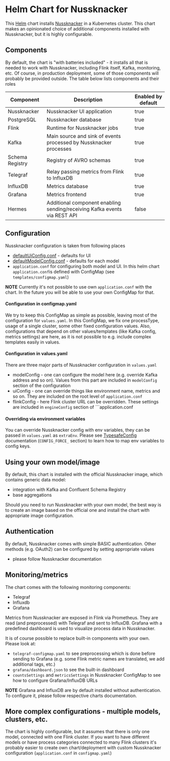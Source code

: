Helm Chart for Nussknacker
==========================

This [Helm](https://github.com/kubernetes/helm) chart installs [Nussknacker](https://nussknacker.io/) 
in a Kubernetes cluster.
This chart makes an opinionated choice of additional components installed with Nussknacker, but it is highly configurable.

Components
----------
By default, the chart is "with batteries included" - it installs all that is needed to work with Nussknacker, including
Flink itself, Kafka, monitoring, etc. Of course, in production deployment, some of those components will probably
be provided outside. The table below lists components and their roles


| Component   | Description       | Enabled by default     |
| ------------| ----------------- | ------------------------------- |
| Nussknacker | Nussknacker UI application                                                  | true    |
| PostgreSQL  | Nussknacker database                                                        | true    |
| Flink       | Runtime for Nussknacker jobs                                                | true    |
| Kafka       | Main source and sink of events processed by Nussknacker processes           | true    |
| Schema Registry | Registry of AVRO schemas                                                | true    |
| Telegraf    | Relay passing metrics from Flink to InfluxDB                                | true    |
| InfluxDB    | Metrics database                                                            | true    |
| Grafana     | Metrics frontend                                                            | true    |
| Hermes      | Additional component enabling sending/receiving Kafka events via REST API   | false   |

Configuration
-------------

Nussknacker configuration is taken from following places
- [defaultUiConfig.conf](https://github.com/TouK/nussknacker/blob/staging/ui/server/src/main/resources/defaultUiConfig.conf) - defaults for UI
- [defaultModelConfig.conf](https://github.com/TouK/nussknacker/blob/staging/engine/flink/generic/src/main/resources/defaultModelConfig.conf) - defaults for each model
- ```application.conf``` for configuring both model and UI.
In this helm chart ```application.conf```is defined with ConfigMap (see ```templates/configmap.yaml```) 

**NOTE** Currently it's not possible to use own ```application.conf``` with the chart. In the 
future you will be able to use your own ConfigMap for that. 

#### Configuration in configmap.yaml
We try to keep this ConfigMap as simple as possible, leaving most of the configuration for ```values.yaml```.
In this ConfigMap, we fix one processType, usage of a single cluster, some other fixed configuration values.
Also, configurations that depend on other values/templates (like Kafka config, metrics settings) are
here, as it is not possible to e.g. include complex templates easily in values.

#### Configuration in values.yaml
There are three major parts of Nussknacker configuration in ```values.yaml```
- modelConfig - one can configure the model here (e.g. override Kafka address and so on). Values from this part are included in ```modelConfig``` section of the configuration 
- uiConfig - one can override things like environment name, metrics and so on. They are included on the root level of ```application.conf```
- flinkConfig - here Flink cluster URL can be overridden. These settings are included in ```engineConfig``` section of ```application.conf 


#### Overriding via environment variables
You can override Nussknacker config with env variables, they can be passed in ```values.yaml``` 
as ```extraEnv```. Please see [TypesafeConfig](https://github.com/lightbend/config#optional-system-or-env-variable-overrides)
documentation (```CONFIG_FORCE_``` section) to learn how to map env variables to config keys.


Using your own model/image
---------------------
By default, this chart is installed with the official Nussknacker image, which contains
generic data model: 
- integration with Kafka and Confluent Schema Registry
- base aggregations

Should you need to run Nussknacker with your own model, the best way is to create an
image based on the official one and install the chart with appropriate image configuration.

Authentication
--------------
By default, Nussknacker comes with simple BASIC authentication. Other methods
(e.g. OAuth2) can be configured by setting appropriate values 
- please follow Nussknacker documentation


Monitoring/metrics
----------
The chart comes with the following monitoring components:
- Telegraf
- Influxdb
- Grafana

Metrics from Nussknacker are exposed in Flink via Prometheus. They are read (and preprocessed)
with Telegraf and sent to InfluxDB. Grafana with a predefined dashboard is used to visualize process data in Nussknacker.

It is of course possible to replace built-in components with your own. Please look at:
- ```telegraf-configmap.yaml``` to see preprocessing which is done before sending to Grafana (e.g. some Flink metric
names are translated, we add additional tags, etc.)
- ```grafana/dashboard.json``` to see the built-in dashboard
- ```countsSettings``` and ```metricsSettings``` in Nussknacker ConfigMap to see how to configure Grafana/InfluxDB URLs

**NOTE** Grafana and InfluxDB are by default installed without authentication. To configure it, please
follow respective charts documentation.


More complex configurations - multiple models, clusters, etc. 
------------------------------------------------------------
The chart is highly configurable, but it assumes that there is only one model, connected with one Flink cluster. 
If you want to have different models or have process categories connected to many Flink clusters it's probably
easier to create own chart/deployment with custom Nussknacker configuration (```application.conf``` in ```configmap.yaml```)

